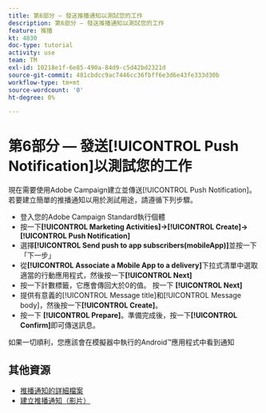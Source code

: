 ```yaml
---
title: 第6部分 — 發送推播通知以測試您的工作
description: 第6部分 — 發送推播通知以測試您的工作
feature: 推播
kt: 4830
doc-type: tutorial
activity: use
team: TM
exl-id: 10218e1f-6e85-490a-84d9-c5d42bd2321d
source-git-commit: 481cbdcc9ac7446cc36fbff6e3d6e43fe333d30b
workflow-type: tm+mt
source-wordcount: '0'
ht-degree: 0%

---
```


# 第6部分 — 發送[!UICONTROL Push Notification]以測試您的工作

現在需要使用Adobe Campaign建立並傳送[!UICONTROL Push Notification]。 若要建立簡單的推播通知以用於測試用途，請遵循下列步驟。

* 登入您的Adobe Campaign Standard執行個體
* 按一下&#x200B;**[!UICONTROL Marketing Activities]->[!UICONTROL Create]->[!UICONTROL Push Notification]**
* 選擇&#x200B;**[!UICONTROL Send push to app subscribers(mobileApp)]**&#x200B;並按一下「下一步」
* 從&#x200B;**[!UICONTROL Associate a Mobile App to a delivery]**&#x200B;下拉式清單中選取適當的行動應用程式，然後按一下&#x200B;**[!UICONTROL Next]**
* 按一下計數標籤，它應會傳回大於0的值。 按一下 **[!UICONTROL Next]**
* 提供有意義的[!UICONTROL Message title]和[!UICONTROL Message body]，然後按一下&#x200B;**[!UICONTROL Create]**。
* 按一下 **[!UICONTROL Prepare]**。準備完成後，按一下&#x200B;**[!UICONTROL Confirm]**&#x200B;即可傳送訊息。

如果一切順利，您應該會在模擬器中執行的Android™應用程式中看到通知

## 其他資源

* [推播通知的詳細檔案](https://experienceleague.adobe.com/docs/campaign-standard/using/communication-channels/push-notifications/about-push-notifications.html?lang=en)
* [建立推播通知（影片）](/help/communication-channels/mobile/push-notifications/creating-a-push-notification.md)
